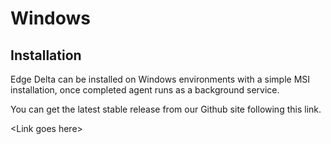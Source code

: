 # Windows

## Installation

Edge Delta can be installed on Windows environments with a simple MSI installation, once completed agent runs as a background service.

You can get the latest stable release from our Github site following this link.

&lt;Link goes here&gt;

